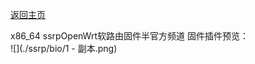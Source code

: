 [返回主页](https://github.com/boduoyejieyi666/whonolikeboduoyejieyi/blob/main/README.md)              

x86_64 ssrpOpenWrt软路由固件半官方频道 固件插件预览：      
![](./ssrp/bio/1 - 副本.png)
